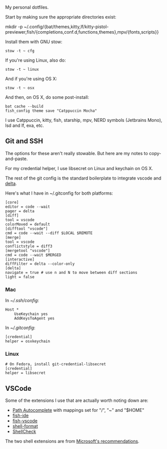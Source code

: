 My personal dotfiles.

Start by making sure the appropriate directories exist:

mkdir -p ~/.config/{bat/themes,kitty,lf/kitty-pistol-previewer,fish/{completions,conf.d,functions,themes},mpv/{fonts,scripts}}

Install them with GNU stow:

    stow -t ~ cfg

If you're using Linux, also do:

    stow -t ~ linux

And if you're using OS X:

    stow -t ~ osx

And then, on OS X, do some post-install:

    bat cache --build
    fish_config theme save "Catppuccin Mocha"

I use Catppuccin, kitty, fish, starship, mpv, NERD symbols (Jetbrains Mono), lsd and lf, exa, etc.

## Git and SSH

The options for these aren't really stowable. But here are my notes to copy-and-paste.

For my credential helper, I use libsecret on Linux and keychain on OS X.

The rest of the git config is the standard boilerplate to integrate vscode and
[delta](https://github.com/dandavison/delta).

Here's what I have in ~/.gitconfig for both platforms:

    [core]
    editor = code --wait
    pager = delta
    [diff]
    tool = vscode
    colorMoved = default
    [difftool "vscode"]
    cmd = code --wait --diff $LOCAL $REMOTE
    [merge]
    tool = vscode
    conflictstyle = diff3
    [mergetool "vscode"]
    cmd = code --wait $MERGED
    [interactive]
    diffFilter = delta --color-only
    [delta]
    navigate = true # use n and N to move between diff sections
    light = false

### Mac

In *~/.ssh/config*:

    Host *
        UseKeychain yes
        AddKeysToAgent yes

In *~/.gitconfig*:

    [credential]
    helper = osxkeychain

### Linux

    # On Fedora, install git-credential-libsecret
    [credential]
    helper = libsecret

## VSCode

Some of the extensions I use that are actually worth noting down are:

* [Path Autocomplete](https://marketplace.visualstudio.com/items?itemName=ionutvmi.path-autocomplete) with mappings set for "/", "~" and "$HOME"
* [fish-ide](https://marketplace.visualstudio.com/items?itemName=lunaryorn.fish-ide)
* [fish-vscode](https://marketplace.visualstudio.com/items?itemName=skyapps.fish-vscode)
* [shell-format](https://marketplace.visualstudio.com/items?itemName=foxundermoon.shell-format)
* [ShellCheck](https://marketplace.visualstudio.com/items?itemName=timonwong.shellcheck)

The two shell extensions are from [Microsoft's recommendations](https://microsoft.github.io/code-with-engineering-playbook/code-reviews/recipes/bash/).